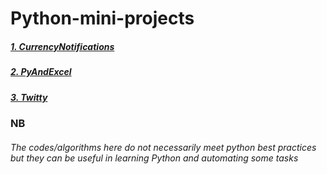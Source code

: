 # Python-mini-projects
##### [1. CurrencyNotifications](/CurrencyNotifications)
##### [2. PyAndExcel](/PyAndExcel)
##### [3. Twitty](/Twitty)
### NB
###### The codes/algorithms here do not necessarily meet python best practices but they can be useful in learning Python and automating some tasks
